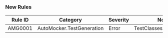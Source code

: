 ﻿### New Rules

Rule ID | Category | Severity | Notes
--------|----------|----------|-------
AMG0001 | AutoMocker.TestGeneration | Error | TestClassesMustBePartial